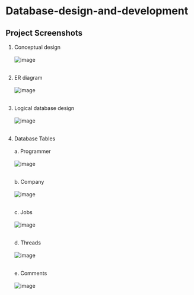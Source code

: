 # Database-design-and-development

<h2>Project Screenshots</h2>

1. Conceptual design <br><br>
![image](https://user-images.githubusercontent.com/55873742/136852274-daf0782c-8989-4e90-acf6-e40f0db34684.png) <br><br>

2. ER diagram <br><br>
![image](https://user-images.githubusercontent.com/55873742/136852356-b07dc10d-cc30-4fac-955b-72b6b073cf30.png) <br><br>

3. Logical database design <br><br>
![image](https://user-images.githubusercontent.com/55873742/136852401-fd82c06c-82a7-4070-a70d-9e11173a66b0.png) <br><br>

4. Database Tables <br><br>
   a. Programmer <br><br>
   ![image](https://user-images.githubusercontent.com/55873742/136852796-1ebe8f5d-5608-47c3-b713-95caf73a84da.png) <br><br>
    
    b. Company <br><br>
    ![image](https://user-images.githubusercontent.com/55873742/136852850-070e2a76-9a70-4b4b-a4ec-6712b4bae687.png) <br><br>
    
    c. Jobs <br><br>
    ![image](https://user-images.githubusercontent.com/55873742/136852908-94cce741-de4a-4b50-bce6-b2d5ea0a39b0.png) <br><br>
    
    d. Threads <br><br>
    ![image](https://user-images.githubusercontent.com/55873742/136852977-844f29f1-1eb0-47f8-b5b5-3bd992c97fa0.png) <br><br>
    
    e. Comments <br><br>
    ![image](https://user-images.githubusercontent.com/55873742/136853024-7a937b00-6e72-4f20-8bfc-0f25358cfd12.png)

